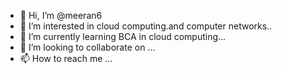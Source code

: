 - 👋 Hi, I’m @meeran6
- 👀 I’m interested in cloud computing.and computer networks..
- 🌱 I’m currently learning BCA in cloud computing...
- 💞️ I’m looking to collaborate on ...
- 📫 How to reach me ...

<!---
meeran6/meeran6 is a ✨ special ✨ repository because its `README.md` (this file) appears on your GitHub profile.
You can click the Preview link to take a look at your changes.
--->
